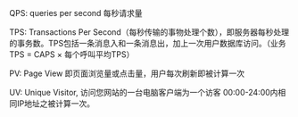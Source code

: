 QPS: queries per second 每秒请求量

TPS: Transactions Per Second（每秒传输的事物处理个数），即服务器每秒处理的事务数。TPS包括一条消息入和一条消息出，加上一次用户数据库访问。（业务TPS = CAPS × 每个呼叫平均TPS）

PV: Page View 即页面浏览量或点击量，用户每次刷新即被计算一次

UV: Unique Visitor, 访问您网站的一台电脑客户端为一个访客 00:00-24:00内相同IP地址之被计算一次。

